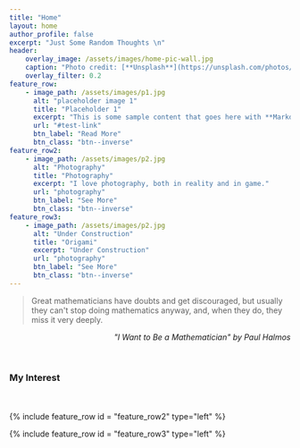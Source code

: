 ```yaml
---
title: "Home"
layout: home
author_profile: false
excerpt: "Just Some Random Thoughts \n"
header: 
    overlay_image: /assets/images/home-pic-wall.jpg
    caption: "Photo credit: [**Unsplash**](https://unsplash.com/photos/white-desk-lamp-beside-green-plant-BlIhVfXbi9s)"
    overlay_filter: 0.2
feature_row: 
    - image_path: /assets/images/p1.jpg
      alt: "placeholder image 1"
      title: "Placeholder 1"
      excerpt: "This is some sample content that goes here with **Markdown** formatting."
      url: "#test-link"
      btn_label: "Read More"
      btn_class: "btn--inverse"
feature_row2: 
    - image_path: /assets/images/p2.jpg
      alt: "Photography"
      title: "Photography"
      excerpt: "I love photography, both in reality and in game."
      url: "photography"
      btn_label: "See More"
      btn_class: "btn--inverse"
feature_row3: 
    - image_path: /assets/images/p2.jpg
      alt: "Under Construction"
      title: "Origami"
      excerpt: "Under Construction"
      url: "photography"
      btn_label: "See More"
      btn_class: "btn--inverse"
---
```

> Great mathematicians have doubts and get discouraged, but usually they can't stop
doing mathematics anyway, and, when they do, they miss it very deeply. 

<p style="text-align: right;"><i>"I Want to Be a Mathematician" by Paul Halmos</i></p>

<br>

<h3 class="archive__subtitle">My Interest</h3>
<div style="line-height:150%;">
    <br>
</div>

{% include feature_row id = "feature_row2" type="left" %}

{% include feature_row id = "feature_row3" type="left" %}
